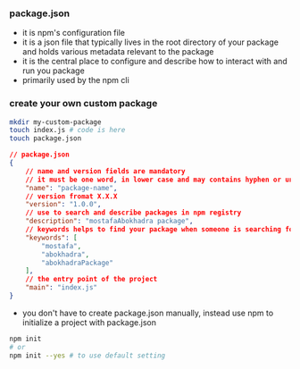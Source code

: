 ### package.json
- it is npm's configuration file
- it is a json file that typically lives in the root directory of your package and holds various metadata relevant to the package
- it is the central place to configure and describe how to interact with and run you package
- primarily used by the npm cli

### create your own custom package
```bash
mkdir my-custom-package
touch index.js # code is here
touch package.json
```
```json
// package.json
{
    // name and version fields are mandatory
    // it must be one word, in lower case and may contains hyphen or underscore
    "name": "package-name",
    // version fromat X.X.X
    "version": "1.0.0",
    // use to search and describe packages in npm registry
    "description": "mostafaAbokhadra package",
    // keywords helps to find your package when someone is searching for them
    "keywords": [
        "mostafa",
        "abokhadra",
        "abokhadraPackage"
    ],
    // the entry point of the project
    "main": "index.js"
}
```
- you don't have to create package.json manually, instead use npm to initialize a project with package.json
```bash
npm init
# or
npm init --yes # to use default setting
```